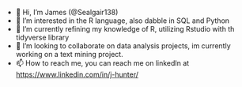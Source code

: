 - 👋 Hi, I’m James (@Sealgair138)
- 👀 I’m interested in the R language, also dabble in SQL and Python
- 🌱 I’m currently refining my knowledge of R, utilizing Rstudio with th tidyverse library
- 💞️ I’m looking to collaborate on data analysis projects, im currently working on a text mining project.
- 📫 How to reach me, you can reach me on linkedIn at https://www.linkedin.com/in/j-hunter/
